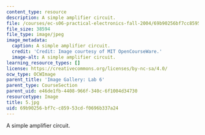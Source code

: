 ```yaml
---
content_type: resource
description: A simple amplifier circuit.
file: /courses/ec-s06-practical-electronics-fall-2004/69b90256bf7cc85953cdf0696b337a24_5.jpg
file_size: 38594
file_type: image/jpeg
image_metadata:
  caption: A simple amplifier circuit.
  credit: 'Credit: Image courtesy of MIT OpenCourseWare.'
  image-alt: A simple amplifier circuit.
learning_resource_types: []
license: https://creativecommons.org/licenses/by-nc-sa/4.0/
ocw_type: OCWImage
parent_title: 'Image Gallery: Lab 6'
parent_type: CourseSection
parent_uid: e46de1fb-4408-966f-340c-6f1004d34730
resourcetype: Image
title: 5.jpg
uid: 69b90256-bf7c-c859-53cd-f0696b337a24
---
```

A simple amplifier circuit.